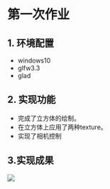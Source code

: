 # 第一次作业

## 1. 环境配置

* windows10
* glfw3.3
* glad

## 2. 实现功能

* 完成了立方体的绘制。
* 在立方体上应用了两种texture。
* 实现了相机控制

## 3.实现成果

![](results\result.gif)